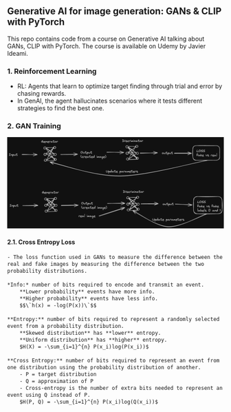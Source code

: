 ## Generative AI for image generation: GANs & CLIP with PyTorch

This repo contains code from a course on Generative AI talking about GANs, CLIP with PyTorch. The course is available on Udemy by Javier Ideami.

### 1. Reinforcement Learning
- RL: Agents that learn to optimize target finding through trial and error by chasing rewards.
- In GenAI, the agent hallucinates scenarios where it tests different strategies to find the best one.

### 2. GAN Training
 ![GAN Training](https://github.com/mgp87/GANs-CLIP-with-PyTorch/blob/main/GAN/GAN_Training.png)

 #### 2.1. Cross Entropy Loss
    - The loss function used in GANs to measure the difference between the real and fake images by measuring the difference between the two probability distributions.

    *Info:* number of bits required to encode and transmit an event.
        **Lower probability** events have more info.
        **Higher probability** events have less info.
        $$\`h(x) = -log(P(x))\`$$

    **Entropy:** number of bits required to represent a randomly selected event from a probability distribution.
        **Skewed distribution** has **lower** entropy.
        **Uniform distribution** has **higher** entropy.
        $H(X) = -\sum_{i=1}^{n} P(x_i)log(P(x_i))$

    **Cross Entropy:** number of bits required to represent an event from one distribution using the probability distribution of another.
        - P = target distribution
        - Q = approximation of P
        - Cross-entropy is the number of extra bits needed to represent an event using Q instead of P.
        $H(P, Q) = -\sum_{i=1}^{n} P(x_i)log(Q(x_i))$

